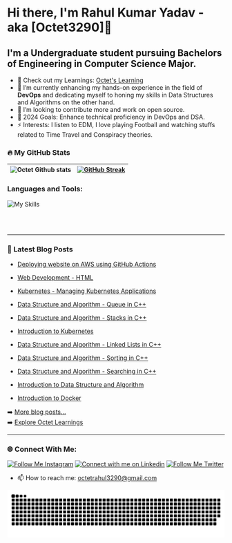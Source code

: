 # Hi there, I'm Rahul Kumar Yadav - aka [Octet3290]👋 


## I'm a Undergraduate student pursuing Bachelors of Engineering in Computer Science Major.

- 🔭 Check out my Learnings: [Octet's Learning](https://octet3290.github.io/OctetLearnings/)
- 🌱 I’m currently enhancing my hands-on experience in the field of <b>DevOps</b> and dedicating myself to honing my skills in Data Structures and 
      Algorithms on the other hand.
- 👯 I’m looking to contribute more and work on open source.
- 🥅 2024 Goals: Enhance technical proficiency in DevOps and DSA.
- ⚡ Interests: I listen to EDM, I love playing Football and watching stuffs related to Time Travel and Conspiracy theories.

### :fire: My GitHub Stats

  ![Octet Github stats](https://github-readme-stats.vercel.app/api?username=Octet3290&show_icons=true&theme=radical) | [![GitHub Streak](https://streak-stats.demolab.com/?user=Octet3290&theme=dark)](https://git.io/streak-stats) 
--- | --- 


### Languages and Tools:

![My Skills](https://skillicons.dev/icons?i=cpp,html,css,nextjs,aws,git,docker,jenkins,kubernetes,linux,github,react,githubactions)

<br />
<br />

---

### 📕 Latest Blog Posts

<!-- BLOG-POST-LIST:START -->
- [Deploying website on AWS using GitHub Actions](https://octet3290.github.io/OctetLearnings/DevOps/DevopsNext.html)
- [Web Development - HTML ](https://octet3290.github.io/OctetLearnings/Web%20Development/HTML.html)
- [Kubernetes - Managing Kubernetes Applications ](https://octet3290.github.io/OctetLearnings/Kubernetes/kubernetes6.html)
- [Data Structure and Algorithm - Queue in C++ ](https://octet3290.github.io/OctetLearnings/DSA/DSAqueue.html)
- [Data Structure and Algorithm - Stacks in C++ ](https://octet3290.github.io/OctetLearnings/DSA/DSAstacks.html)
- [Introduction to Kubernetes](https://octet3290.github.io/OctetLearnings/Kubernetes/kubernetes1.html)
- [Data Structure and Algorithm - Linked Lists in C++](https://octet3290.github.io/OctetLearnings/DSA/DSALinkedList.html)
- [Data Structure and Algorithm - Sorting in C++](https://octet3290.github.io/OctetLearnings/DSA/DSAnext2.html)

- [Data Structure and Algorithm - Searching in C++](https://octet3290.github.io/OctetLearnings/DSA/DSAnext1.html)

- [Introduction to Data Structure and Algorithm](https://octet3290.github.io/OctetLearnings/DSA/DSAnext.html)

- [Introduction to Docker](https://octet3290.github.io/OctetLearnings/Docker/docker.html)




<!-- BLOG-POST-LIST:END -->

➡️ [More blog posts...](https://octet3290.github.io/OctetLearnings/index.html)
<br />
➡️ [Explore Octet Learnings](https://octet3290.github.io/OctetLearnings/Explore1.html)


---

### 🌐 Connect With Me:

 [![Follow Me Instagram](https://img.shields.io/badge/Instagram-E4405F?style=for-the-badge&logo=instagram&logoColor=white)](https://www.instagram.com/octet_rahul3290/)  [![Connect with me on Linkedin](https://img.shields.io/badge/LinkedIn-0077B5?style=for-the-badge&logo=linkedin&logoColor=white)](https://www.linkedin.com/in/rahul-kumar-yadav-5228121ba/)  [![Follow Me Twitter](https://img.shields.io/badge/Twitter-1DA1F2?style=for-the-badge&logo=twitter&logoColor=white)](https://twitter.com/rahul3290)
 
 
- 📫 How to reach me: octetrahul3290@gmail.com

<picture>
<img src="https://raw.githubusercontent.com/UjjwalMahar/UjjwalMahar/output/github-contribution-grid-snake.svg" />
</picture>






